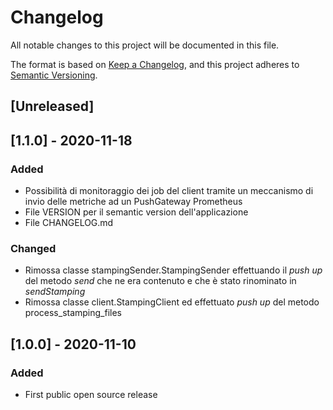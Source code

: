 # Changelog
All notable changes to this project will be documented in this file.

The format is based on [Keep a Changelog](https://keepachangelog.com/en/1.0.0/),
and this project adheres to [Semantic Versioning](https://semver.org/spec/v2.0.0.html).

## [Unreleased]

## [1.1.0] - 2020-11-18
### Added
- Possibilità di monitoraggio dei job del client tramite un meccanismo di invio
 delle metriche ad un PushGateway Prometheus 
- File VERSION per il semantic version dell'applicazione
- File CHANGELOG.md

### Changed
- Rimossa classe stampingSender.StampingSender effettuando il _push up_ del 
metodo _send_ che ne era contenuto e che è stato rinominato in _sendStamping_
- Rimossa classe client.StampingClient ed effettuato _push up_ del metodo
process\_stamping\_files

## [1.0.0] - 2020-11-10
### Added
- First public open source release